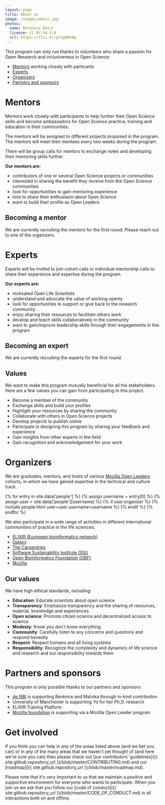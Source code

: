 ```yaml
---
layout: page
title: About us
image: /images/about.jpg
photos:
  name: Bérénice Batut
  license: CC BY-SA 4.0
  url: https://flic.kr/p/2gHNtNq
---
```


This program can only run thanks to volunteers who share a passion for Open Research and inclusiveness in Open Science:

- [Mentors](#mentors) working closely with particants
- [Experts](#experts)
- [Organizers](#organizers)
- [Partners and sponsors](#partners-and-sponsors)

# Mentors

Mentors work closely with participants to help further their Open Science skills and become ambassadors for Open Science practice, training and education in their communities.

The mentors will be assigned to different projects proposed in the program. The mentors will meet  their mentees every two weeks during the program.

There will be group calls for mentors to exchange notes and developing their mentoring skills further.

**Our mentors are:**

- contributors of one or several Open Science projects or communities
- interested in sharing the benefit they receive from the Open Science communities
- look for opportunities to gain mentoring experience
- love to share their enthusiasm about Open Science
- want to build their profile as Open Leaders

## Becoming a mentor

We are currently recruiting the mentors for the first round. Please reach out to one of the organizers.

# Experts

Experts will be invited to join cohort calls or individual mentorship calls to share their experience and expertise during the program.

**Our experts are:**

- motivated Open Life Scientists
- understand and advocate the value of working openly
- look for opportunities to support or give back to the research community
- enjoy sharing their resources to facilitate others work
- develop and teach skills collaboratively in the community
- want to gain/improve leadership skills through their engagements in this program

## Becoming an expert

We are currently recruiting the experts for the first round.


## Values

We want to make this program mutually beneficial for all the stakeholders. Here are a few values you can gain from participating in this project.

- Become a member of the community
- Exchange skills and build your profiles
- Highlight your resources by sharing the community
- Collaborate with others in Open Science projects
- Develop projects to publish online
- Participate in designing this program by sharing your feedback and experience
- Gain insights from other experts in the field
- Gain recognition and acknowledgement for your work

# Organizers

We are graduates, mentors, and hosts of various [Mozilla Open Leaders](https://foundation.mozilla.org/en/opportunity/mozilla-open-leaders/) cohorts, in which we have gained expertise in the technical and culture track.
<div class="people">
{% for entry in site.data['people'] %}
    {% assign username = entry[0] %}
    {% assign user = site.data['people'][username] %}
    {% if user.organizer %}
      {% include people.html user=user username=username %}
    {% endif %}
{% endfor %}
</div>

We also participate in a wide range of activities in different international communities of practice in the life sciences:
- [ELIXIR (European bioinformatics network)](https://elixir-europe.org/)
- [Galaxy](https://galaxyproject.org/)
- [The Carpentries](https://carpentries.org/)
- [Software Sustainability Institute (SSI)](https://www.software.ac.uk/)
- [Open Bioinformatics Foundation (OBF)](https://www.open-bio.org/)
- [Mozilla](https://foundation.mozilla.org/en/)

## Our values

We have high ethical standards, including:

- **Education**: Educate scientists about open science
- **Transparency**: Emphasize transparency and the sharing of resources, material, knowledge and experiences
- **Open science**: Promote citizen science and decentralized access to science
- **Modesty**: Know you don't know everything
- **Community**: Carefully listen to any concerns and questions and respond honestly
- **Respect**: Respect humans and all living systems
- **Responsibility**: Recognize the complexity and dynamics of life science and research and our responsibility towards them

# Partners and sponsors

This program is only possible thanks to our partners and sponsors:

- [de.NBI](https://www.denbi.de/) is supporting Bérénice and Malvika through in-kind contribution
- University of Manchester is supporting Yo for her Ph.D. research
- ELIXIR Training Platform
- [Mozilla foundation](https://foundation.mozilla.org/en/) is supporting via a Mozilla Open Leader program

# Get involved

If you think you can help in any of the areas listed above (and we bet you can)
or in any of the many areas that we haven't yet thought of (and here we're sure
you can) then please check out [our contributors'
guidelines]({{ site.github.repository_url }}/blob/master/CONTRIBUTING.md) and
our [roadmap]({{ site.github.repository_url }}/blob/master/roadmap.md).

Please note that it's very important to us that we maintain a positive and
supportive environment for everyone who wants to participate. When you join us
we ask that you follow our [code of conduct]({{ site.github.repository_url
}}/blob/master/CODE_OF_CONDUCT.md) in all interactions both on and offline.
